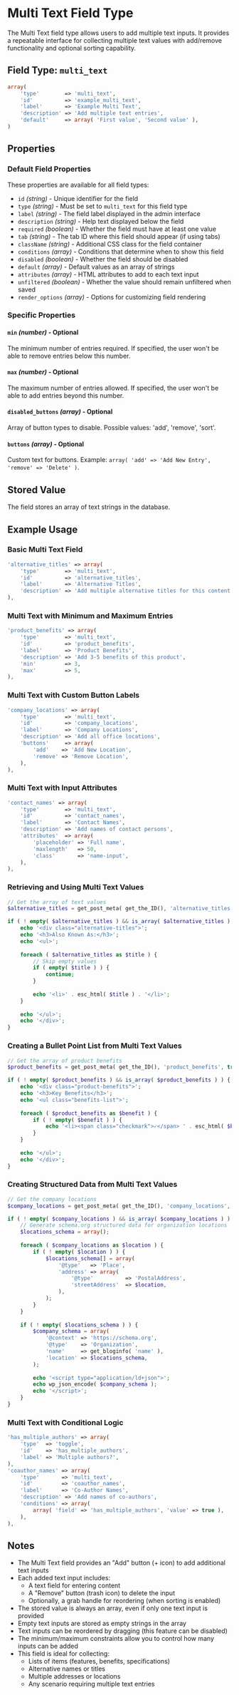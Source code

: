 # Multi Text Field Type

The Multi Text field type allows users to add multiple text inputs. It provides a repeatable interface for collecting multiple text values with add/remove functionality and optional sorting capability.

## Field Type: `multi_text`

```php
array(
	'type'        => 'multi_text',
	'id'          => 'example_multi_text',
	'label'       => 'Example Multi Text',
	'description' => 'Add multiple text entries',
	'default'     => array( 'First value', 'Second value' ),
)
```

## Properties

### Default Field Properties

These properties are available for all field types:

- `id` _(string)_ - Unique identifier for the field
- `type` _(string)_ - Must be set to `multi_text` for this field type
- `label` _(string)_ - The field label displayed in the admin interface
- `description` _(string)_ - Help text displayed below the field
- `required` _(boolean)_ - Whether the field must have at least one value
- `tab` _(string)_ - The tab ID where this field should appear (if using tabs)
- `className` _(string)_ - Additional CSS class for the field container
- `conditions` _(array)_ - Conditions that determine when to show this field
- `disabled` _(boolean)_ - Whether the field should be disabled
- `default` _(array)_ - Default values as an array of strings
- `attributes` _(array)_ - HTML attributes to add to each text input
- `unfiltered` _(boolean)_ - Whether the value should remain unfiltered when saved
- `render_options` _(array)_ - Options for customizing field rendering

### Specific Properties

#### `min` _(number)_ - Optional

The minimum number of entries required. If specified, the user won't be able to remove entries below this number.

#### `max` _(number)_ - Optional

The maximum number of entries allowed. If specified, the user won't be able to add entries beyond this number.

#### `disabled_buttons` _(array)_ - Optional

Array of button types to disable. Possible values: 'add', 'remove', 'sort'.

#### `buttons` _(array)_ - Optional

Custom text for buttons. Example: `array( 'add' => 'Add New Entry', 'remove' => 'Delete' )`.

## Stored Value

The field stores an array of text strings in the database.

## Example Usage

### Basic Multi Text Field

```php
'alternative_titles' => array(
	'type'        => 'multi_text',
	'id'          => 'alternative_titles',
	'label'       => 'Alternative Titles',
	'description' => 'Add multiple alternative titles for this content',
),
```

### Multi Text with Minimum and Maximum Entries

```php
'product_benefits' => array(
	'type'        => 'multi_text',
	'id'          => 'product_benefits',
	'label'       => 'Product Benefits',
	'description' => 'Add 3-5 benefits of this product',
	'min'         => 3,
	'max'         => 5,
),
```

### Multi Text with Custom Button Labels

```php
'company_locations' => array(
	'type'        => 'multi_text',
	'id'          => 'company_locations',
	'label'       => 'Company Locations',
	'description' => 'Add all office locations',
	'buttons'     => array(
		'add'    => 'Add New Location',
		'remove' => 'Remove Location',
	),
),
```

### Multi Text with Input Attributes

```php
'contact_names' => array(
	'type'        => 'multi_text',
	'id'          => 'contact_names',
	'label'       => 'Contact Names',
	'description' => 'Add names of contact persons',
	'attributes'  => array(
		'placeholder' => 'Full name',
		'maxlength'   => 50,
		'class'       => 'name-input',
	),
),
```

### Retrieving and Using Multi Text Values

```php
// Get the array of text values
$alternative_titles = get_post_meta( get_the_ID(), 'alternative_titles', true );

if ( ! empty( $alternative_titles ) && is_array( $alternative_titles ) ) {
	echo '<div class="alternative-titles">';
	echo '<h3>Also Known As:</h3>';
	echo '<ul>';
	
	foreach ( $alternative_titles as $title ) {
		// Skip empty values
		if ( empty( $title ) ) {
			continue;
		}
		
		echo '<li>' . esc_html( $title ) . '</li>';
	}
	
	echo '</ul>';
	echo '</div>';
}
```

### Creating a Bullet Point List from Multi Text Values

```php
// Get the array of product benefits
$product_benefits = get_post_meta( get_the_ID(), 'product_benefits', true );

if ( ! empty( $product_benefits ) && is_array( $product_benefits ) ) {
	echo '<div class="product-benefits">';
	echo '<h3>Key Benefits</h3>';
	echo '<ul class="benefits-list">';
	
	foreach ( $product_benefits as $benefit ) {
		if ( ! empty( $benefit ) ) {
			echo '<li><span class="checkmark">✓</span> ' . esc_html( $benefit ) . '</li>';
		}
	}
	
	echo '</ul>';
	echo '</div>';
}
```

### Creating Structured Data from Multi Text Values

```php
// Get the company locations
$company_locations = get_post_meta( get_the_ID(), 'company_locations', true );

if ( ! empty( $company_locations ) && is_array( $company_locations ) ) {
	// Generate schema.org structured data for organization locations
	$locations_schema = array();
	
	foreach ( $company_locations as $location ) {
		if ( ! empty( $location ) ) {
			$locations_schema[] = array(
				'@type'   => 'Place',
				'address' => array(
					'@type'          => 'PostalAddress',
					'streetAddress'  => $location,
				),
			);
		}
	}
	
	if ( ! empty( $locations_schema ) ) {
		$company_schema = array(
			'@context' => 'https://schema.org',
			'@type'    => 'Organization',
			'name'     => get_bloginfo( 'name' ),
			'location' => $locations_schema,
		);
		
		echo '<script type="application/ld+json">';
		echo wp_json_encode( $company_schema );
		echo '</script>';
	}
}
```

### Multi Text with Conditional Logic

```php
'has_multiple_authors' => array(
	'type'  => 'toggle',
	'id'    => 'has_multiple_authors',
	'label' => 'Multiple authors?',
),
'coauthor_names' => array(
	'type'       => 'multi_text',
	'id'         => 'coauthor_names',
	'label'      => 'Co-Author Names',
	'description' => 'Add names of co-authors',
	'conditions' => array(
		array( 'field' => 'has_multiple_authors', 'value' => true ),
	),
),
```

## Notes

- The Multi Text field provides an "Add" button (+ icon) to add additional text inputs
- Each added text input includes:
  - A text field for entering content
  - A "Remove" button (trash icon) to delete the input
  - Optionally, a grab handle for reordering (when sorting is enabled)
- The stored value is always an array, even if only one text input is provided
- Empty text inputs are stored as empty strings in the array
- Text inputs can be reordered by dragging (this feature can be disabled)
- The minimum/maximum constraints allow you to control how many inputs can be added
- This field is ideal for collecting:
  - Lists of items (features, benefits, specifications)
  - Alternative names or titles
  - Multiple addresses or locations
  - Any scenario requiring multiple text entries